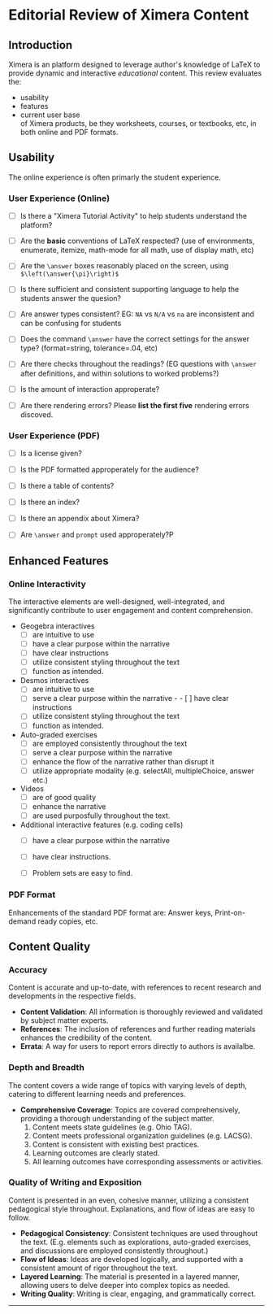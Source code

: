 # Editorial Review of Ximera Content

## Introduction
Ximera is an platform designed to leverage author's knowledge of LaTeX to
provide dynamic and interactive *educational* content. This review evaluates the:
* usability
* features
* current user base  
of Ximera products, be they worksheets, courses, or textbooks, etc, in both
online and PDF formats.

## Usability

The online experience is often primarly the student experience. 

### User Experience (Online)
- [ ] Is there a "Ximera Tutorial Activity" to help students understand the platform?
- [ ] Are the **basic** conventions of LaTeX respected? (use of environments, enumerate, itemize, math-mode for all math, use of display math, etc)
- [ ] Are the `\answer` boxes reasonably placed on the screen, using `$\left(\answer{\pi}\right)$`
- [ ] Is there sufficient and consistent  supporting language to help the students answer the quesion?
- [ ] Are answer types consistent? EG: `NA` vs `N/A` vs `na` are inconsistent and can be confusing for students
- [ ] Does the command `\answer` have the correct settings for the answer type? (format=string, tolerance=.04, etc)
- [ ] Are there checks throughout the readings? (EG questions with `\answer` after definitions, and within solutions to worked problems?)
- [ ] Is the amount of interaction approperate? 
- [ ] Are there rendering errors? Please **list the first five** rendering errors discoved. 


### User Experience (PDF)
- [ ] Is a license given?
- [ ] Is the PDF formatted approperately for the audience? 
- [ ] Is there a table of contents?
- [ ] Is there an index?
- [ ] Is there an appendix about Ximera? 
- [ ] Are `\answer` and `prompt` used approperately?P


## Enhanced Features

### Online Interactivity
 The interactive elements are well-designed, well-integrated, and significantly contribute to user engagement and content comprehension.
- Geogebra interactives 
  - [ ] are intuitive to use 
  - [ ] have a clear purpose within the narrative 
  - [ ] have clear instructions 
  - [ ] utilize consistent styling throughout the text 
  - [ ] function as intended. 
- Desmos interactives 
  - [ ] are intuitive to use 
  - [ ] serve a clear purpose within the narrative - - [ ] have clear instructions 
  - [ ] utilize consistent styling throughout the text 
  - [ ] function as intended.
- Auto-graded exercises
  - [ ] are employed consistently throughout the text 
  - [ ] serve a clear purpose within the narrative 
  - [ ] enhance the flow of the narrative rather than disrupt it 
  - [ ] utilize appropriate modality (e.g. selectAll, multipleChoice, answer etc.)
- Videos
  - [ ] are of good quality 
  - [ ] enhance the narrative 
  - [ ] are used purposfully throughout the text.
- Additional interactive features (e.g. coding cells) 
  - [ ] have a clear purpose within the narrative
  - [ ]  have clear instructions.
  - [ ] Problem sets are easy to find.


### PDF Format
Enhancements of the standard PDF format are: Answer keys, Print-on-demand ready copies, etc. 
## Content Quality

### Accuracy
Content is accurate and up-to-date, with references to recent research and developments in the respective fields.

- **Content Validation**: All information is thoroughly reviewed and validated by subject matter experts.
- **References**: The inclusion of references and further reading materials enhances the credibility of the content.
- **Errata**: A way for users to report errors directly to authors is availalbe.

### Depth and Breadth
The content covers a wide range of topics with varying levels of depth, catering to different learning needs and preferences.

- **Comprehensive Coverage**: Topics are covered comprehensively, providing a thorough understanding of the subject matter.
  1. Content meets state guidelines (e.g. Ohio TAG).
  2. Content meets professional organization guidelines (e.g. LACSG).
  3. Content is consistent with existing best practices.
  4. Learning outcomes are clearly stated.
  5. All learning outcomes have corresponding assessments or activities.
 
### Quality of Writing and Exposition
Content is presented in an even, cohesive manner, utilizing a consistent pedagogical style throughout.  Explanations, and flow of ideas are easy to follow.

- **Pedagogical Consistency**: Consistent techniques are used throughout the text.  (E.g. elements such as explorations, auto-graded exercises, and discussions are employed consistently throughout.)
- **Flow of Ideas**: Ideas are developed logically, and supported with a consistent amount of rigor throughout the text.
- **Layered Learning**: The material is presented in a layered manner, allowing users to delve deeper into complex topics as needed.
- **Writing Quality**: Writing is clear, engaging, and grammatically correct.


---
